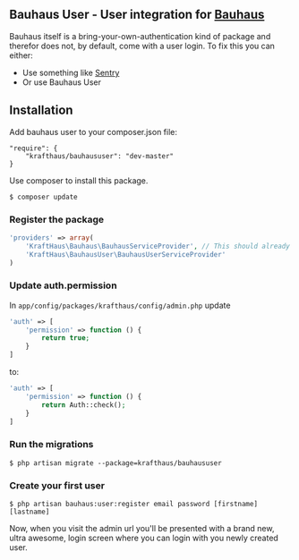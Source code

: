 Bauhaus User - User integration for [Bauhaus](https://github.com/krafthaus/bauhaus)
---

Bauhaus itself is a bring-your-own-authentication kind of package and therefor does not, by default, come with a user login. To fix this you can either:
- Use something like [Sentry](https://github.com/cartalyst/sentry)
- Or use Bauhaus User

Installation
---
Add bauhaus user to your composer.json file:
```
"require": {
	"krafthaus/bauhaususer": "dev-master"
}
```

Use composer to install this package.
```
$ composer update
```

### Register the package
```php
'providers' => array(
	'KraftHaus\Bauhaus\BauhausServiceProvider', // This should already be there
	'KraftHaus\BauhausUser\BauhausUserServiceProvider'
)
```

### Update auth.permission
In `app/config/packages/krafthaus/config/admin.php` update
```php
'auth' => [
	'permission' => function () {
		return true;
	}
]
```

to:
```php
'auth' => [
	'permission' => function () {
		return Auth::check();
	}
]
```

### Run the migrations
```
$ php artisan migrate --package=krafthaus/bauhaususer
```

### Create your first user
```
$ php artisan bauhaus:user:register email password [firstname] [lastname]
```

Now, when you visit the admin url you'll be presented with a brand new, ultra awesome, login screen where you can login with you newly created user.